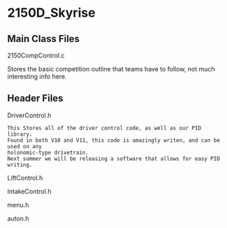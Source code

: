2150D_Skyrise
=============

Main Class Files
-----------------
2150CompControl.c
  
  Stores the basic competition outline that teams have to follow, not much interesting info here.
  
Header Files
----------------
DriverControl.h

    This Stores all of the driver control code, as well as our PID library. 
    Found in both V10 and V11, this code is amazingly writen, and can be used on any 
    holonomic-type drivetrain.
    Next summer we will be releasing a software that allows for easy PID writing.

LiftControl.h

IntakeControl.h

menu.h

auton.h
